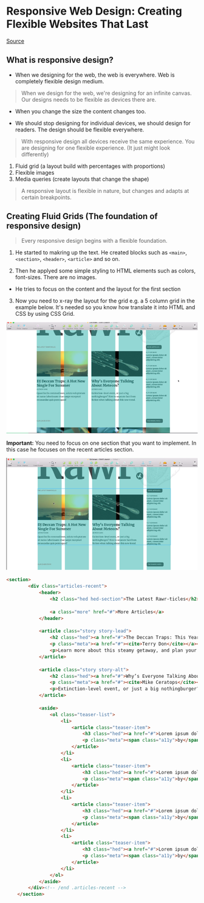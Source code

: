 
# Responsive Web Design: Creating Flexible Websites That Last

[Source](https://www.skillshare.com/classes/Responsive-Web-Design-Creating-Flexible-Websites-That-Last/440884573/reviews)


## What is responsive design?

* When we designing for the web, the web is everywhere. Web is completely flexible design medium.

> When we design for the web, we're designing for an infinite canvas. Our designs needs to be flexible as devices there are.

* When you change the size the content changes too.

* We should stop designing for individual devices, we should design for readers. The design should be flexible everywhere.

> With responsive design all devices receive the same experience. You are designing for one flexible experience. (It just might look differently)

1) Fluid grid (a layout build with percentages with proportions)
2) Flexible images
3) Media queries (create layouts that change the shape)

> A responsive layout is flexible in nature, but changes and adapts at certain breakpoints. 

## Creating Fluid Grids (The foundation of responsive design)

> Every responsive design begins with a flexible foundation.

1) He started to makring up the text. He created blocks such as `<main>`, `<section>`, `<header>`, `<article>` and so on. 

2) Then he applyed some simple styling to HTML elements such as colors, font-sizes. There are no images.
  - He tries to focus on the content and the layout for the first section

3) Now you need to x-ray the layout for the grid e.g. a 5 column grid in the example below. It's needed so you know how translate it into HTML and CSS by using CSS Grid.

![Grid](./images/grid-example.png)

**Important:** You need to focus on one section that you want to implement. In this case he focuses on the recent articles section.

![Section](./images/recent-section.png)

```html
<section>
        <div class="articles-recent">
            <header>
                <h2 class="hed hed-section">The Latest Rawr-ticles</h2>

                <a class="more" href="#">More Articles</a>
            </header>

            <article class="story story-lead">
                <h2 class="hed"><a href="#">The Deccan Traps: This Year’s Hot New Summer Getaway</a></h2>
                <p class="meta"><a href="#"><cite>Terry Don</cite></a></p>
                <p>Learn more about this steamy getaway, and plan your next vacation. You won’t beat the heat, but this locale will have your cares melting away in no time.</p>
            </article>

            <article class="story story-alt">
                <h2 class="hed"><a href="#">Why’s Everyone Talking About Meteors?</a></h2>
                <p class="meta"><a href="#"><cite>Mike Ceratops</cite></a></p>
                <p>Extinction-level event, or just a big nothingburger? How to separate fact from fiction when talking about sky rocks.</p>
            </article>

            <aside>
                <ol class="teaser-list">
                    <li>
                        <article class="teaser-item">
                            <h3 class="hed"><a href="#">Lorem ipsum dolor sit amet, consectetur adipisicing elit.</a></h3>
                            <p class="meta"><span class="a11y">by</span> Author Name</p>
                        </article>
                    </li>
                    <li>
                        <article class="teaser-item">
                            <h3 class="hed"><a href="#">Lorem ipsum dolor sit amet, consectetur adipisicing elit.</a></h3>
                            <p class="meta"><span class="a11y">by</span> Author Name</p>
                        </article>
                    </li>
                    <li>
                        <article class="teaser-item">
                            <h3 class="hed"><a href="#">Lorem ipsum dolor sit amet, consectetur adipisicing elit.</a></h3>
                            <p class="meta"><span class="a11y">by</span> Author Name</p>
                        </article>
                    </li>
                    <li>
                        <article class="teaser-item">
                            <h3 class="hed"><a href="#">Lorem ipsum dolor sit amet, consectetur adipisicing elit.</a></h3>
                            <p class="meta"><span class="a11y">by</span> Author Name</p>
                        </article>
                    </li>
                </ol>
            </aside>
        </div><!-- /end .articles-recent -->
    </section>
``` 



